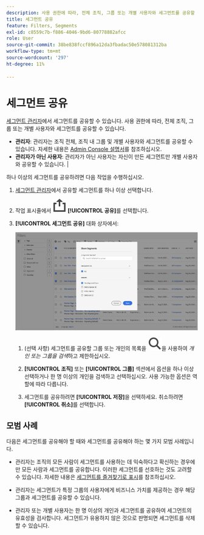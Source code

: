 ```yaml
---
description: 사용 권한에 따라, 전체 조직, 그룹 또는 개별 사용자와 세그먼트를 공유할 수 있습니다.
title: 세그먼트 공유
feature: Filters, Segments
exl-id: c8559c7b-f886-4046-9bd6-80778882afcc
role: User
source-git-commit: 38be838fccf896a12da3fbadac50e578081312ba
workflow-type: tm+mt
source-wordcount: '297'
ht-degree: 11%

---
```


# 세그먼트 공유

[세그먼트 관리자](seg-manage.md)에서 세그먼트를 공유할 수 있습니다. 사용 권한에 따라, 전체 조직, 그룹 또는 개별 사용자와 세그먼트를 공유할 수 있습니다.

* **관리자**: 관리자는 조직 전체, 조직 내 그룹 및 개별 사용자와 세그먼트를 공유할 수 있습니다. 자세한 내용은 [Admin Console 설명서](https://helpx.adobe.com/kr/enterprise/using/manage-products.html)를 참조하십시오.
* **관리자가 아닌 사용자**: 관리자가 아닌 사용자는 자신이 만든 세그먼트만 개별 사용자와 공유할 수 있습니다. |

하나 이상의 세그먼트를 공유하려면 다음 작업을 수행하십시오.

1. [세그먼트 관리자](seg-manage.md)에서 공유할 세그먼트를 하나 이상 선택합니다.
1. 작업 표시줄에서 ![공유](/help/assets/icons/ShareAlt.svg) **[!UICONTROL 공유]**&#x200B;를 선택합니다.
1. **[!UICONTROL 세그먼트 공유]** 대화 상자에서:

   ![세그먼트 공유 대화 상자](assets/share-filter-dialog.png)

   1. (선택 사항) 세그먼트를 공유할 그룹 또는 개인의 목록을 ![검색](/help/assets/icons/Search.svg)을 사용하여 *개인 또는 그룹을 검색*&#x200B;하고 제한하십시오.

   1. **[!UICONTROL 조직]** 또는 **[!UICONTROL 그룹]** 섹션에서 옵션을 하나 이상 선택하거나 한 명 이상의 개인을 검색하고 선택하십시오. 사용 가능한 옵션은 역할에 따라 다릅니다.

   1. 세그먼트를 공유하려면 **[!UICONTROL 저장]**&#x200B;을 선택하세요. 취소하려면 **[!UICONTROL 취소]**&#x200B;를 선택합니다.

## 모범 사례

다음은 세그먼트를 공유해야 할 때와 세그먼트를 공유해야 하는 몇 가지 모범 사례입니다.

* 관리자는 조직의 모든 사람이 세그먼트를 사용하는 데 익숙하다고 확신하는 경우에만 모든 사람과 세그먼트를 공유합니다. 이러한 세그먼트를 선호하는 것도 고려할 수 있습니다. 자세한 내용은 [세그먼트를 즐겨찾기로 표시](seg-favorite.md)를 참조하십시오.

* 관리자는 세그먼트가 특정 그룹의 사용자에게 비즈니스 가치를 제공하는 경우 해당 그룹과 세그먼트를 공유할 수 있습니다.

* 관리자 또는 개별 사용자는 한 명 이상의 개인과 세그먼트를 공유하여 세그먼트의 유효성을 검사합니다. 세그먼트가 유용하지 않은 것으로 판명되면 세그먼트를 삭제할 수 있습니다.
